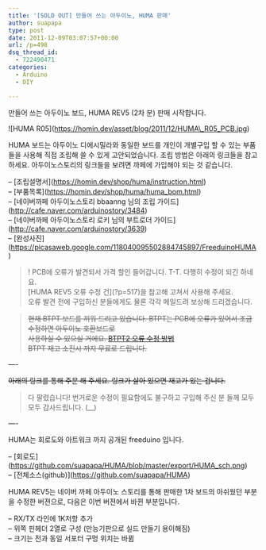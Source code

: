 ```yaml
---
title: '[SOLD OUT] 만들어 쓰는 아두이노, HUMA 판매'
author: suapapa
type: post
date: 2011-12-09T03:07:57+00:00
url: /p=498
dsq_thread_id:
  - 722490471
categories:
  - Arduino
  - DIY

---
```

만들어 쓰는 아두이노 보드, HUMA REV5 (2차 분) 판매 시작합니다.

!\[HUMA R05\](https://homin.dev/asset/blog/2011/12/HUMA\_R05_PCB.jpg)

HUMA 보드는 아두이노 디에시밀라와 동일한 보드를 개인이 개별구입 할 수 있는 부품들을 사용해 직접 조립해 쓸 수 있게 고안되었습니다. 조립 방법은 아래의 링크들을 참고 하세요. 아두이노스토리의 링크들을 보려면 까페에 가입해야 되는 것 같습니다. 

&#8211; \[조립설명서\](https://homin.dev/shop/huma/instruction.html)  
&#8211; \[부품목록\](https://homin.dev/shop/huma/huma_bom.html)  
&#8211; \[네이버까페 아두이노스토리 bbaanng 님의 조립 가이드\](http://cafe.naver.com/arduinostory/3484)  
&#8211; \[네이버까페 아두이노스토리 로키 님의 부트로더 가이드\](http://cafe.naver.com/arduinostory/3639)  
&#8211; \[완성사진\](https://picasaweb.google.com/118040095502884745897/FreeduinoHUMA)

> ! PCB에 오류가 발견되서 가격 할인 들어갑니다. T-T. 다행히 수정이 되긴 하네요.  
\[HUMA REV5 오류 수정 건\](?p=517)을 참고해 고쳐서 사용해 주세요.  
오류 발견 전에 구입하신 분들에게도 물론 각각 메일드려 보상해 드리겠습니다.

> <del datetime="2012-05-04T08:24:59+00:00">현재 BTPT 보드를 끼워 드리고 있습니다. BTPT는 PCB에 오류가 있어서 조금 수정하면 아두이노 호환보드로<br /> 사용하실 수 있으실 거에요. [BTPT2 오류 수정 방법](https://homin.dev/wp/?p=506)<br /> BTPT 재고 소진시 까지 무료로 드립니다.</del>

&#8212;-

 <del>아래의 링크를 통해 주문 해 주세요. 링크가 살아 있으면 재고가 있는 겁니다. </del>  
> 다 팔렸습니다! 번거로운 수정이 필요함에도 불구하고 구입해 주신 분 들께 모두모두 감사드립니다. (__)

<!--
# [주문하러가기 <- 클릭](https://docs.google.com/spreadsheet/viewform?hl=en_US&formkey=dDB2VU1xUDNhejhDMm5VNzFJczdva2c6MQ#gid=0)
-->

  
<!--more-->

&#8212;-

HUMA는 회로도와 아트워크 까지 공개된 freeduino 입니다.

&#8211; \[회로도\](https://github.com/suapapa/HUMA/blob/master/export/HUMA_sch.png)  
&#8211; \[전체소스(github)\](https://github.com/suapapa/HUMA)

HUMA REV5는 네이버 까페 아두이노 스토리를 통해 판매한 1차 보드의 아쉬웠던 부분을 수정한 버젼으로, 다음은 이번 버젼에서 바뀐 부분입니다.

&#8211; RX/TX 라인에 1K저항 추가  
&#8211; 위쪽 핀헤더 2열로 구성 (만능기판으로 실드 만들기 용이해짐)  
&#8211; 크기는 전과 동일 서포터 구멍 위치는 바뀜